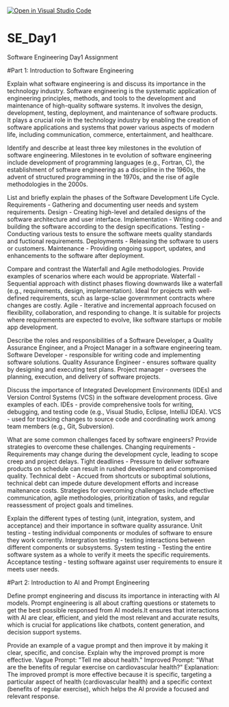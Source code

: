 [![Open in Visual Studio Code](https://classroom.github.com/assets/open-in-vscode-2e0aaae1b6195c2367325f4f02e2d04e9abb55f0b24a779b69b11b9e10269abc.svg)](https://classroom.github.com/online_ide?assignment_repo_id=15536942&assignment_repo_type=AssignmentRepo)
# SE_Day1
Software Engineering Day1 Assignment

#Part 1: Introduction to Software Engineering

Explain what software engineering is and discuss its importance in the technology industry.
Software engineering is the systematic application of engineering principles, methods, and tools to the development and maintenance of high-quality software systems. It involves the design, development, testing, deployment, and maintenance of software products. It plays a crucial role in the technology industry by enabling the creation of software applications and systems that power various aspects of modern life, including communication, commerce, entertainment, and healthcare.

Identify and describe at least three key milestones in the evolution of software engineering.
Milestones in te evolution of software engineering include development of programming languages (e.g., Fortran, C), the establishment of software engineering as a discipline in the 1960s, the advent of structured programming in the 1970s, and the rise of agile methodologies in the 2000s.

List and briefly explain the phases of the Software Development Life Cycle.
Requirements - Gathering and documenting user needs and system requirements.
Design - Creating high-level and detailed designs of the software architecture and user interface.
Implementation - Writing code and building the software according to the design specifications.
Testing - Conducting various tests to ensure the software meets quality standards and fuctional requirements.
Deployments - Releasing the software to users or customers.
Maintenance - Providing ongoing support, updates, and enhancements to the software after deployment.

Compare and contrast the Waterfall and Agile methodologies. Provide examples of scenarios where each would be appropriate.
Waterfall - Sequential approach with distinct phases flowing downwards like a waterfall (e.g., requirements, design, implementation). Ideal for projects with well-defined requirements, scuh as large-sclae govermnment contracts where changes are costly.
Agile - Iterative and incremental approach focused on flexibility, collaboration, and responding to change. It is suitable for projects where requirements are expected to evolve, like software startups or mobile app development.

Describe the roles and responsibilities of a Software Developer, a Quality Assurance Engineer, and a Project Manager in a software engineering team.
Software Developer - responsible for writing code and implementing software solutions.
Quality Assurance Engineer - ensures software quality by designing and executing test plans.
Project manager - oversees the planning, execution, and delivery of software projects.

Discuss the importance of Integrated Development Environments (IDEs) and Version Control Systems (VCS) in the software development process. Give examples of each.
IDEs - provide comprehensive tools for writing, debugging, and testing code (e.g., Visual Studio, Eclipse, IntelliJ IDEA).
VCS - used for tracking changes to source code and coordinating work among team members (e.g., Git, Subversion).

What are some common challenges faced by software engineers? Provide strategies to overcome these challenges.
Changing requirements - Requirements may change during the development cycle, leading to scope creep and project delays.
Tight deadlines - Pressure to deliver software products on schedule can result in rushed development and compromised quality.
Technical debt - Accued from shortcuts or suboptimal solutions, technical debt can impede duture development efforts and increase maitenance costs.
Strategies for overcoming challenges include effective communication, agile methodologies, prioritization of tasks, and regular reassessment of project goals and timelines.

Explain the different types of testing (unit, integration, system, and acceptance) and their importance in software quality assurance.
Unit testing - testing individual components or modules of software to ensure they work corrently.
Intergration testing - testing interactions between different components or subsystems.
System testing - Testing the entire software system as a whole to verify it meets the specific requirements.
Acceptance testing - testing software against user requirements to ensure it meets user needs.

#Part 2: Introduction to AI and Prompt Engineering

Define prompt engineering and discuss its importance in interacting with AI models.
Prompt engineering is all about crafting questions or statemets to get the best possible responsed from AI models.It ensures that interactions with AI are clear, efficient, and yield the most relevant and accurate results, which is crucial for applications like chatbots, content generation, and decision support systems.

Provide an example of a vague prompt and then improve it by making it clear, specific, and concise. Explain why the improved prompt is more effective.
Vague Prompt: "Tell me about health."
Improved Prompt: "What are the benefits of regular exercise on cardiovascular health?"
Explanation: The improved prompt is more effective because it is specific, targeting a particular aspect of health (cardiovascular health) and a specific context (benefits of regular exercise), which helps the AI provide a focused and relevant response.
